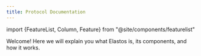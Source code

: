 ```yaml
---
title: Protocol Documentation
---
```


import {FeatureList, Column, Feature} from "@site/components/featurelist"

Welcome! Here we will explain you what Elastos is, its components, and how it works.

<FeatureList>
  <Column title="Introduction to Elastos">
    <Feature url="/concepts/basics/protocol" title="What is ELA?" subtitle="Learn the Basics about ELA" image="elastos-logo.png" />
    <Feature url="/concepts/basics/accounts/account-id" title="Named Accounts" subtitle="ELA uses human-readable accounts" image="user.png" />
    <Feature url="/concepts/basics/accounts/access-keys" title="Multiple Access Keys" subtitle="More keys means more security" image="key.png" />
    <Feature url="/concepts/basics/smartcontracts/smartcontracts" title="Smart Contracts" subtitle="Learn about our contract technology" image="contract.png" />
  </Column>
  <Column title="The Network">
    <Feature url="/concepts/basics/tokens" title="Token" subtitle="Learn about the ELA token" image="ft.png" />
    <Feature url="/concepts/basics/transactions/overview" title="Transactions" subtitle="Fast and Inexpensive" image="transaction.png" />
    <Feature url="/concepts/basics/validators" title="Validators" subtitle="Learn how the network stays safe" image="validation.png" />
  </Column>
  <Column title="More Resources">
    <Feature url="/concepts/advanced/papers" title="Papers" subtitle="Read the research that defined ELA" image="experiment.png" />
    <Feature url="/concepts/web3/intro" title="From Web2 to Web3" subtitle="Migrate your applications" image="blocks.png" />
  </Column>
</FeatureList>
